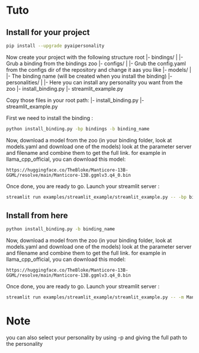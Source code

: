 # Tuto
## Install for your project
```bash
pip install --upgrade pyaipersonality
```
Now create your project with the following structure
root
|- bindings/
| |- Grub a binding from the bindings zoo
|- configs/
| |- Grub the config.yaml from the configs dir of the repository and change it aas you like
|- models/
| |- The binding name (will be created when you install the binding)
|- personalities/
| |- Here you can install any personality you want from the zoo
|- install_binding.py
|- streamlit_example.py

Copy those files in your root path:
|- install_binding.py
|- streamlit_example.py

First we need to install the binding :
```bash
python install_binding.py -bp bindings -b binding_name
```
Now, download a model from the zoo (in your binding folder, look at models.yaml and download one of the models) look at the parameter server and filename and combine them to get the full link. for example in llama_cpp_official, you can download this model:
```
https://huggingface.co/TheBloke/Manticore-13B-GGML/resolve/main/Manticore-13B.ggmlv3.q4_0.bin
```

Once done, you are ready to go. Launch your streamlit server :
```bash
streamlit run examples/streamlit_example/streamlit_example.py -- -bp bindings -m Manticore-13B.ggmlv3.q4_0.bin
```
## Install from here
```bash
python install_binding.py -b binding_name
```
Now, download a model from the zoo (in your binding folder, look at models.yaml and download one of the models) look at the parameter server and filename and combine them to get the full link. for example in llama_cpp_official, you can download this model:
```
https://huggingface.co/TheBloke/Manticore-13B-GGML/resolve/main/Manticore-13B.ggmlv3.q4_0.bin
```
Once done, you are ready to go. Launch your streamlit server :
```bash
streamlit run examples/streamlit_example/streamlit_example.py -- -m Manticore-13B.ggmlv3.q4_0.bin
```

# Note
you can also select your personality by using -p and giving the full path to the personality
